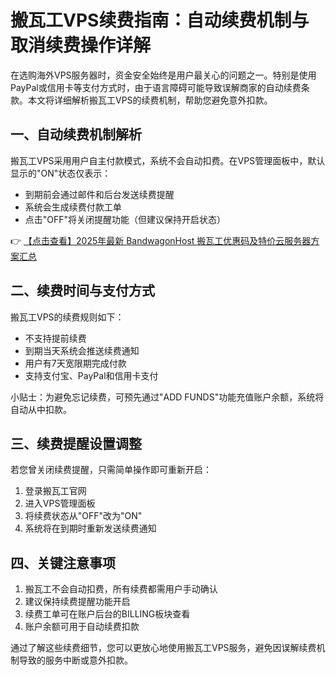 # 搬瓦工VPS续费指南：自动续费机制与取消续费操作详解

在选购海外VPS服务器时，资金安全始终是用户最关心的问题之一。特别是使用PayPal或信用卡等支付方式时，由于语言障碍可能导致误解商家的自动续费条款。本文将详细解析搬瓦工VPS的续费机制，帮助您避免意外扣款。

## 一、自动续费机制解析

搬瓦工VPS采用用户自主付款模式，系统不会自动扣费。在VPS管理面板中，默认显示的"ON"状态仅表示：
- 到期前会通过邮件和后台发送续费提醒
- 系统会生成续费付款工单
- 点击"OFF"将关闭提醒功能（但建议保持开启状态）

👉 [【点击查看】2025年最新 BandwagonHost 搬瓦工优惠码及特价云服务器方案汇总](https://bit.ly/banwagon)

## 二、续费时间与支付方式

搬瓦工VPS的续费规则如下：
- 不支持提前续费
- 到期当天系统会推送续费通知
- 用户有7天宽限期完成付款
- 支持支付宝、PayPal和信用卡支付

小贴士：为避免忘记续费，可预先通过"ADD FUNDS"功能充值账户余额，系统将自动从中扣款。

## 三、续费提醒设置调整

若您曾关闭续费提醒，只需简单操作即可重新开启：
1. 登录搬瓦工官网
2. 进入VPS管理面板
3. 将续费状态从"OFF"改为"ON"
4. 系统将在到期时重新发送续费通知

## 四、关键注意事项

1. 搬瓦工不会自动扣费，所有续费都需用户手动确认
2. 建议保持续费提醒功能开启
3. 续费工单可在账户后台的BILLING板块查看
4. 账户余额可用于自动续费扣款

通过了解这些续费细节，您可以更放心地使用搬瓦工VPS服务，避免因误解续费机制导致的服务中断或意外扣款。